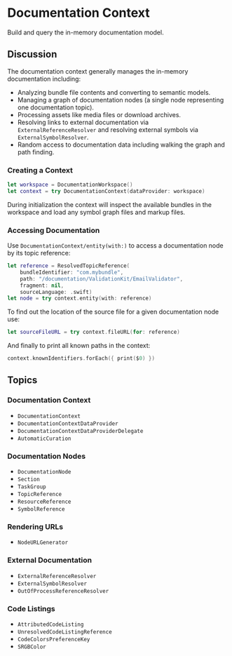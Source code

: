 # Documentation Context

Build and query the in-memory documentation model.

## Discussion

The documentation context generally manages the in-memory documentation including:
 
 - Analyzing bundle file contents and converting to semantic models.
 - Managing a graph of documentation nodes (a single node representing one documentation topic).
 - Processing assets like media files or download archives.
 - Resolving links to external documentation via ``ExternalReferenceResolver`` and resolving external symbols via ``ExternalSymbolResolver``.
 - Random access to documentation data including walking the graph and path finding.

### Creating a Context

```swift
let workspace = DocumentationWorkspace()
let context = try DocumentationContext(dataProvider: workspace)
```

During initialization the context will inspect the available bundles in the workspace and load any symbol graph files and markup files.

### Accessing Documentation

Use ``DocumentationContext/entity(with:)`` to access a documentation node by its topic reference:

```swift
let reference = ResolvedTopicReference(
    bundleIdentifier: "com.mybundle",
    path: "/documentation/ValidationKit/EmailValidator",
    fragment: nil,
    sourceLanguage: .swift)
let node = try context.entity(with: reference)
```

To find out the location of the source file for a given documentation node use:

```swift
let sourceFileURL = try context.fileURL(for: reference)
```

And finally to print all known paths in the context:

```swift
context.knownIdentifiers.forEach({ print($0) })
```

## Topics

### Documentation Context

- ``DocumentationContext``
- ``DocumentationContextDataProvider``
- ``DocumentationContextDataProviderDelegate``
- ``AutomaticCuration``

### Documentation Nodes

- ``DocumentationNode``
- ``Section``
- ``TaskGroup``
- ``TopicReference``
- ``ResourceReference``
- ``SymbolReference``

### Rendering URLs

- ``NodeURLGenerator``

### External Documentation

- ``ExternalReferenceResolver``
- ``ExternalSymbolResolver``
- ``OutOfProcessReferenceResolver``

### Code Listings

- ``AttributedCodeListing``
- ``UnresolvedCodeListingReference``
- ``CodeColorsPreferenceKey``
- ``SRGBColor``

<!-- Copyright (c) 2021 Apple Inc and the Swift Project authors. All Rights Reserved. -->
